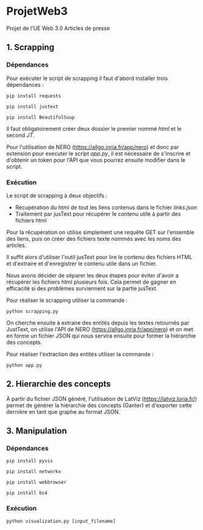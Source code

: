# ProjetWeb3

Projet de l'UE Web 3.0
Articles de presse

## 1. Scrapping

### Dépendances

Pour exécuter le script de scrapping il faut d'abord installer trois dépendances : 

```shell script
pip install requests
```

```shell script
pip install justext
```

```shell script
pip install BeautifulSoup
```

Il faut obligatoirement créer deux dossier le premier nommé *html* et le second *JT*.

Pour l'utilisation de NERO (https://allgo.inria.fr/app/nero) et donc par extension pour executer le script *app.py*,
il est nécessaire de s'inscrire et d'obtenir un token pour l'API que vous pourrez ensuite modifier dans le script.

### Exécution

Le script de scrapping à deux objectifs :
- Récupération du html de tout les liens contenus dans le fichier *links.json*
- Traitement par jusText pour récupérer le contenu utile à partir des fichiers html

Pour la récupération on utilise simplement une requête GET sur l'ensemble des liens, 
puis on créer des fichiers texte nommés avec les noms des articles.

Il suffit alors d'utiliser l'outil jusText pour lire le contenu des fichiers HTML et d'extraire et d'enregistrer le contenu utile dans un fichier.

Nous avons décider de séparer les deux étapes pour éviter d'avoir a récupérer les fichiers html plusieurs fois. 
Cela permet de gagner en efficacité si des problèmes surviennent sur la partie jusText.

Pour réaliser le scrapping utiliser la commande :

```shell script
python scrapping.py
```

On cherche ensuite à extraire des entités depuis les textes retournés par JustText, on utilise l'API de NERO 
(https://allgo.inria.fr/app/nero) et on met en forme un fichier JSON qui nous servira ensuite pour former la 
hiérarchie des concepts.

Pour réaliser l'extraction des entités utiliser la commande :
```shell script
python app.py
```

## 2. Hierarchie des concepts

À partir du fichier JSON généré, l'utilisation de LatViz (https://latviz.loria.fr/) permet de générer la hiérarchie des concepts (Ganter) et d'exporter cette dernière en tant que graphe au format JSON.

## 3. Manipulation

### Dépendances
```shell script
pip install pyvis
```
```shell script
pip install networkx
```

```shell script
pip install webbrowser
```

```shell script
pip install bs4
```

### Exécution

```shell script
python visualization.py [input_filename]
```
